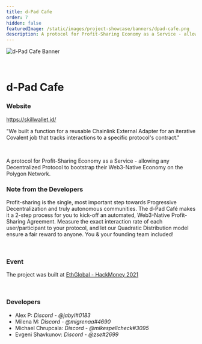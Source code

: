 ```yaml
---
title: d-Pad Cafe
order: 7
hidden: false
featuredImage: /static/images/project-showcase/banners/dpad-cafe.png
description: A protocol for Profit-Sharing Economy as a Service - allowing any Decentralized Protocol to bootstrap their Web3-Native Economy on the Polygon Network. 
---
```


![d-Pad Cafe Banner](/static/images/project-showcase/banners/dpad-cafe.png)

&nbsp;

# d-Pad Cafe

### Website

https://skillwallet.id/

<Aside>

"We built a function for a reusable Chainlink External Adapter for an iterative Covalent job that tracks interactions to a specific protocol's contract."

</Aside>

&nbsp;

A protocol for Profit-Sharing Economy as a Service - allowing any Decentralized Protocol to bootstrap their Web3-Native Economy on the Polygon Network.

### Note from the Developers

Profit-sharing is the single, most important step towards Progressive Decentralization and truly autonomous  communities. The d-Pad Café makes it a 2-step process for you to kick-off an automated, Web3-Native Profit-Sharing Agreement. Measure the exact interaction rate of each user/participant to your protocol, and let our Quadratic Distribution model ensure a fair reward to anyone. You & your founding team included!

&nbsp;

### Event

The project was built at [EthGlobal - HackMoney 2021](https://www.covalenthq.com/blog/ethglobal-hackmoney-winners/)

&nbsp;

### Developers

- Alex P: _Discord - @jabyl#0183_
- Milena M: _Discord - @migrenaa#4690_
- Michael Chrupcala: _Discord - @mikespellcheck#3095_
- Evgeni Shavkunov: _Discord - @zse#2699_